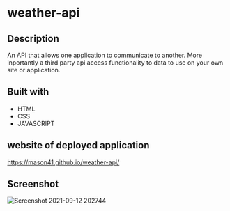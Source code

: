 # weather-api

## Description
An API that allows one application to communicate to another. More inportantly a third party api access functionality to data to use on your own site or application.

## Built with
* HTML
* CSS
* JAVASCRIPT

## website of deployed application
https://mason41.github.io/weather-api/

## Screenshot
![Screenshot 2021-09-12 202744](https://user-images.githubusercontent.com/87509377/133015002-3c9dd99c-fec2-4822-a7ed-e4fc3f66a2b3.jpg)

